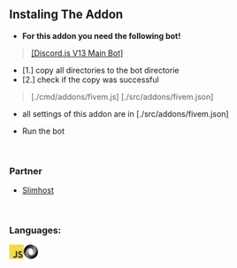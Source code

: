 ## Instaling The Addon

- **For this addon you need the following bot!**
> [[Discord.js V13 Main Bot]](https://github.com/SlimHostdev/discord_v13_main_bot)

- [1.] copy all directories to the bot directorie
- [2.] check if the copy was successful
> [./cmd/addons/fivem.js]
> [./src/addons/fivem.json]

- all settings of this addon are in [./src/addons/fivem.json]

- Run the bot

<br />

### Partner

- [Slimhost](https://slimhost.nl)

<br />

### Languages:

<img align="left" alt="JavaScript" width="26px" src="https://raw.githubusercontent.com/github/explore/80688e429a7d4ef2fca1e82350fe8e3517d3494d/topics/javascript/javascript.png" />

<img align="left" alt="Json" width="26px" src="https://raw.githubusercontent.com/github/explore/80688e429a7d4ef2fca1e82350fe8e3517d3494d/topics/json/json.png" />

<br />
<br />
